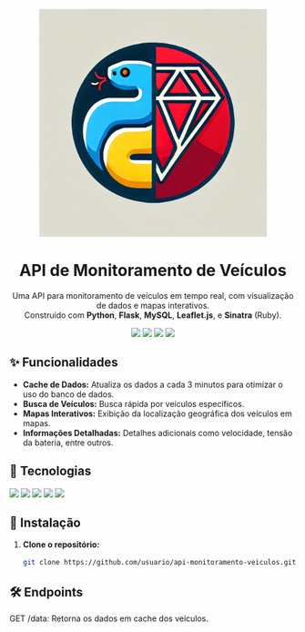 <p align="center">
   <img src="https://raw.githubusercontent.com/Lucas-Rosada/API_PYTHON_TO_RUBY_PUBLIC/refs/heads/main/assets/pyruby.png" width="400" height="400" alt="Logo"/> 
</p>

<h1 align="center">API de Monitoramento de Veículos</h1>

<p align="center">
  Uma API para monitoramento de veículos em tempo real, com visualização de dados e mapas interativos.<br>
  Construído com <b>Python</b>, <b>Flask</b>, <b>MySQL</b>, <b>Leaflet.js</b>, e <b>Sinatra</b> (Ruby).
</p>

<p align="center">
  <img src="https://img.shields.io/badge/status-em%20desenvolvimento-yellow">
  <img src="https://img.shields.io/github/stars/usuario/api-monitoramento-veiculos">
  <img src="https://img.shields.io/github/issues/usuario/api-monitoramento-veiculos">
  <img src="https://img.shields.io/github/forks/usuario/api-monitoramento-veiculos">
</p>

## ✨ Funcionalidades

- **Cache de Dados:** Atualiza os dados a cada 3 minutos para otimizar o uso do banco de dados.
- **Busca de Veículos:** Busca rápida por veículos específicos.
- **Mapas Interativos:** Exibição da localização geográfica dos veículos em mapas.
- **Informações Detalhadas:** Detalhes adicionais como velocidade, tensão da bateria, entre outros.

## 🚀 Tecnologias

<p align="left">
  <img src="https://img.shields.io/badge/python-3776AB?style=for-the-badge&logo=python&logoColor=white">
  <img src="https://img.shields.io/badge/flask-000000?style=for-the-badge&logo=flask&logoColor=white">
  <img src="https://img.shields.io/badge/mysql-4479A1?style=for-the-badge&logo=mysql&logoColor=white">
  <img src="https://img.shields.io/badge/leaflet-199900?style=for-the-badge&logo=leaflet&logoColor=white">
  <img src="https://img.shields.io/badge/ruby-CC342D?style=for-the-badge&logo=ruby&logoColor=white">
</p>

## 🔧 Instalação

1. **Clone o repositório:**
   ```bash
   git clone https://github.com/usuario/api-monitoramento-veiculos.git

## 🛠️ Endpoints
GET /data: Retorna os dados em cache dos veículos.
